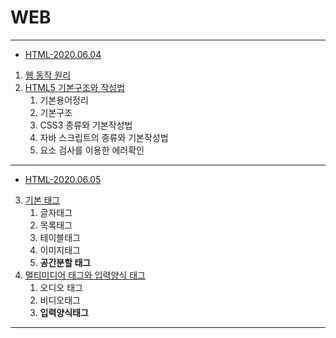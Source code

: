# WEB

------

- [HTML-2020.06.04](https://github.com/alikwon/web/blob/master/basic_0604/HTML(2020.06.04).md)

1. [웹 동작 원리](https://github.com/alikwon/web/blob/master/basic_0604/HTML(2020.06.04).md#1-%EC%9B%B9%EC%9D%98-%EB%8F%99%EC%9E%91-%EC%9B%90%EB%A6%AC)
2. [HTML5 기본구조와 작성법](https://github.com/alikwon/web/blob/master/basic_0604/HTML(2020.06.04).md#2-html5--%EA%B8%B0%EB%B3%B8%EA%B5%AC%EC%A1%B0%EC%99%80-%EC%9E%91%EC%84%B1%EB%B2%95)
   1. 기본용어정리
   2. 기본구조
   3. CSS3 종류와 기본작성법
   4. 자바 스크립트의 종류와 기본작성법
   5. 요소 검사를 이용한 에러확인

<hr>

- [HTML-2020.06.05](https://github.com/alikwon/web/blob/master/Ex_0605/HTML(2020.06.05).md)

3. [기본 태그](https://github.com/alikwon/web/blob/master/Ex_0605/HTML(2020.06.05).md#3-html5-%EA%B8%B0%EB%B3%B8%ED%83%9C%EA%B7%B8)
   1. 글자태그
   2. 목록태그
   3. 테이블태그
   4. 이미지태그
   5. **공간분할 태그**
4. [멀티미디어 태그와 입력양식 태그](https://github.com/alikwon/web/blob/master/Ex_0605/HTML(2020.06.05).md#4-html5-%EB%A9%80%ED%8B%B0%EB%AF%B8%EB%94%94%EC%96%B4-%ED%83%9C%EA%B7%B8%EC%99%80-%EC%9E%85%EB%A0%A5%EC%96%91%EC%8B%9D-%ED%83%9C%EA%B7%B8)
   1. 오디오 태그
   2. 비디오태그
   3. **입력양식태그**

<hr>


